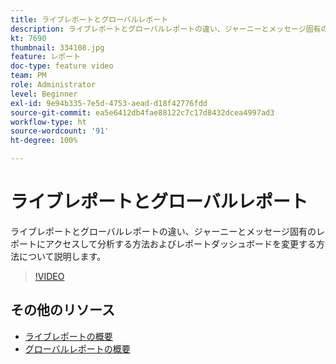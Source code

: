 ```yaml
---
title: ライブレポートとグローバルレポート
description: ライブレポートとグローバルレポートの違い、ジャーニーとメッセージ固有のレポートにアクセスして分析する方法およびレポートダッシュボードを変更する方法について説明します。
kt: 7690
thumbnail: 334108.jpg
feature: レポート
doc-type: feature video
team: PM
role: Administrator
level: Beginner
exl-id: 9e94b335-7e5d-4753-aead-d18f42776fdd
source-git-commit: ea5e6412db4fae88122c7c17d8432dcea4997ad3
workflow-type: ht
source-wordcount: '91'
ht-degree: 100%

---
```


# ライブレポートとグローバルレポート

ライブレポートとグローバルレポートの違い、ジャーニーとメッセージ固有のレポートにアクセスして分析する方法およびレポートダッシュボードを変更する方法について説明します。  

>[!VIDEO](https://video.tv.adobe.com/v/334108?quality=12)

## その他のリソース

* [ライブレポートの概要](https://experienceleague.adobe.com/docs/journey-optimizer/using/reporting/live-report/live-report.html?lang=ja)
* [グローバルレポートの概要](https://experienceleague.adobe.com/docs/journey-optimizer/using/reporting/global-report/global-report.html?lang=ja)
